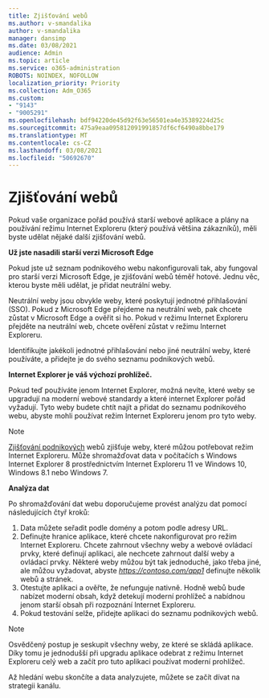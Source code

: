 ```yaml
---
title: Zjišťování webů
ms.author: v-smandalika
author: v-smandalika
manager: dansimp
ms.date: 03/08/2021
audience: Admin
ms.topic: article
ms.service: o365-administration
ROBOTS: NOINDEX, NOFOLLOW
localization_priority: Priority
ms.collection: Adm_O365
ms.custom:
- "9143"
- "9005291"
ms.openlocfilehash: bdf94220de45d92f63e56501ea4e35389224d25c
ms.sourcegitcommit: 475a9eaa095812091991857df6cf6490a8bbe179
ms.translationtype: MT
ms.contentlocale: cs-CZ
ms.lasthandoff: 03/08/2021
ms.locfileid: "50692670"
---
```

# <a name="do-site-discovery"></a>Zjišťování webů

Pokud vaše organizace pořád používá starší webové aplikace a plány na používání režimu Internet Exploreru (který používá většina zákazníků), měli byste udělat nějaké další zjišťování webů.

**Už jste nasadili starší verzi Microsoft Edge**

Pokud jste už seznam podnikového webu nakonfigurovali tak, aby fungoval pro starší verzi Microsoft Edge, je zjišťování webů téměř hotové. Jednu věc, kterou byste měli udělat, je přidat neutrální weby.

Neutrální weby jsou obvykle weby, které poskytují jednotné přihlašování (SSO). Pokud z Microsoft Edge přejdeme na neutrální web, pak chcete zůstat v Microsoft Edge a ověřit si ho. Pokud v režimu Internet Exploreru přejděte na neutrální web, chcete ověření zůstat v režimu Internet Exploreru.

Identifikujte jakékoli jednotné přihlašování nebo jiné neutrální weby, které používáte, a přidejte je do svého seznamu podnikových webů.

**Internet Explorer je váš výchozí prohlížeč.**

Pokud teď používáte jenom Internet Explorer, možná nevíte, které weby se upgradují na moderní webové standardy a které internet Explorer pořád vyžadují. Tyto weby budete chtít najít a přidat do seznamu podnikového webu, abyste mohli používat režim Internet Exploreru jenom pro tyto weby.

> [!NOTE]
> [Zjišťování podnikových](https://docs.microsoft.com/internet-explorer/ie11-deploy-guide/collect-data-using-enterprise-site-discovery) webů zjišťuje weby, které můžou potřebovat režim Internet Exploreru. Může shromažďovat data v počítačích s Windows Internet Explorer 8 prostřednictvím Internet Exploreru 11 ve Windows 10, Windows 8.1 nebo Windows 7.

**Analýza dat**

Po shromažďování dat webu doporučujeme provést analýzu dat pomocí následujících čtyř kroků:
1. Data můžete seřadit podle domény a potom podle adresy URL.
2. Definujte hranice aplikace, které chcete nakonfigurovat pro režim Internet Exploreru. Chcete zahrnout všechny weby a webové ovládací prvky, které definují aplikaci, ale nechcete zahrnout další weby a ovládací prvky. Některé weby můžou být tak jednoduché, jako třeba jiné, ale můžou vyžadovat, abyste *https://contoso.com/app1* definujte několik webů a stránek.
3. Otestujte aplikaci a ověřte, že nefunguje nativně. Hodně webů bude nabízet moderní obsah, když detekují moderní prohlížeč a nabídnou jenom starší obsah při rozpoznání Internet Exploreru.
4. Pokud testování selže, přidejte aplikaci do seznamu podnikových webů.

> [!NOTE]
> Osvědčený postup je seskupit všechny weby, ze které se skládá aplikace. Díky tomu je jednodušší při upgradu aplikace odebrat z režimu Internet Exploreru celý web a začít pro tuto aplikaci používat moderní prohlížeč.

Až hledání webu skončíte a data analyzujete, můžete se začít dívat na strategii kanálu.

